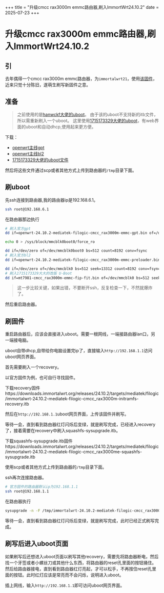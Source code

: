 +++
title = "升级cmcc rax3000m emmc路由器,刷入ImmortWrt24.10.2"
date = 2025-07-23
+++

# 升级cmcc rax3000m emmc路由器,刷入ImmortWrt24.10.2

## 引

去年偶得一个cmcc rax3000m emmc路由器，为`immortalwrt21`，使用[该固件](https://github.com/AngelaCooljx/Actions-rax3000m-emmc)，近来只觉十分陈旧，遂萌生刷写新固件之意。

## 准备

> 之前使用的是[hanwckf大佬的uboot](https://cmi.hanwckf.top/p/mt798x-uboot-usage/)。
> 由于该的uboot不支持新的itb文件，所以需重新刷入一个uboot。
> 这里使用[1715173329大佬的uboot](https://www.right.com.cn/forum/thread-8400306-1-1.html)，有web界面的uboot和自动dhcp,使用起来更方便。

下载：

- [openwrt主线gpt](https://downloads.openwrt.org/releases/24.10.2/targets/mediatek/filogic/openwrt-24.10.2-mediatek-filogic-cmcc_rax3000m-emmc-gpt.bin)
- [openwrt主线bl2](https://downloads.openwrt.org/releases/24.10.2/targets/mediatek/filogic/openwrt-24.10.2-mediatek-filogic-cmcc_rax3000m-emmc-preloader.bin)
- [1715173329大佬的uboot文件](https://drive.wrt.moe/uboot/mediatek/mt7981-cmcc_rax3000m-emmc-fip-fit.bin)

然后将这些文件通过scp或者其他方式上传到路由器的`/tmp`目录下面。

## 刷uboot

先ssh连接到路由器,我的路由器ip是192.168.6.1。

```bash
ssh root@192.168.6.1
```

在路由器那边执行

```bash
# 刷入官方gpt
dd if=openwrt-24.10.2-mediatek-filogic-cmcc_rax3000m-emmc-gpt.bin of=/dev/mmcblk0 bs=512 seek=0 count=34 conv=fsync

echo 0 > /sys/block/mmcblk0boot0/force_ro

dd if=/dev/zero of=/dev/mmcblk0boot0 bs=512 count=8192 conv=fsync
# 刷入官方bl2
dd if=openwrt-24.10.2-mediatek-filogic-cmcc_rax3000m-emmc-preloader.bin of=/dev/mmcblk0boot0 bs=512 conv=fsync

dd if=/dev/zero of=/dev/mmcblk0 bs=512 seek=13312 count=8192 conv=fsync
# 刷入1715173329大大的改版 U-Boot
dd if=mt7981-cmcc_rax3000m-emmc-fip-fit.bin of=/dev/mmcblk0 bs=512 seek=13312 conv=fsync
```

> 这一步比较关键，如果出错，不要断开ssh，反复检查一下，不然就爆炸了。

然后重启路由器。

## 刷固件

重启路由器后，应该会直接进入uboot。需要一根网线，一端接路由器lan口，另一端接电脑。

uboot自带dhcp,自带给你电脑设置完ip了，直接输入`http://192.168.1.1`访问uboot网页界面。

首先需要刷入一个recovery。

以官方固件为例，也可自行寻找固件。

下载recovery固件https://downloads.immortalwrt.org/releases/24.10.2/targets/mediatek/filogic/immortalwrt-24.10.2-mediatek-filogic-cmcc_rax3000m-initramfs-recovery.itb

然后在`http://192.168.1.1`uboot网页界面，上传该固件并刷写。

等待一会，直到看到路由器红灯闪烁后变绿，就是刷写完成，已经进入recovery了，接着需要在recovery中刷入squashfs-sysupgrade.itb。

下载squashfs-sysupgrade.itb固件https://downloads.immortalwrt.org/releases/24.10.2/targets/mediatek/filogic/immortalwrt-24.10.2-mediatek-filogic-cmcc_rax3000me-squashfs-sysupgrade.itb

使用scp或者其他方式上传到路由器的`/tmp`目录下面。

ssh再次连接路由器。

```bash
# 官方固件的路由器默认ip为192.168.1.1
ssh root@192.168.1.1
```

在路由器执行

```bash
sysupgrade -n -F /tmp/immortalwrt-24.10.2-mediatek-filogic-cmcc_rax3000me-squashfs-sysupgrade.itb
```

等待一会，直到看到路由器红灯闪烁后变绿，就是刷写完成，此时已经正式刷写完成。

## 刷写后进入uboot页面

如果刷写后还想进入uboot页面以刷写其他recovery，需要先将路由器断电，然后找一个牙签或者小螺丝刀或其他什么东西，将路由器的reset孔里面的按钮捅住。然后给路由器接电，直到看到路由器红灯亮起，才可以松手，不再按住reset孔里面的按钮。此时红灯应该是常亮而不会闪烁，说明进入uboot。

插上网线，输入`http://192.168.1.1`即可访问uboot网页界面。
